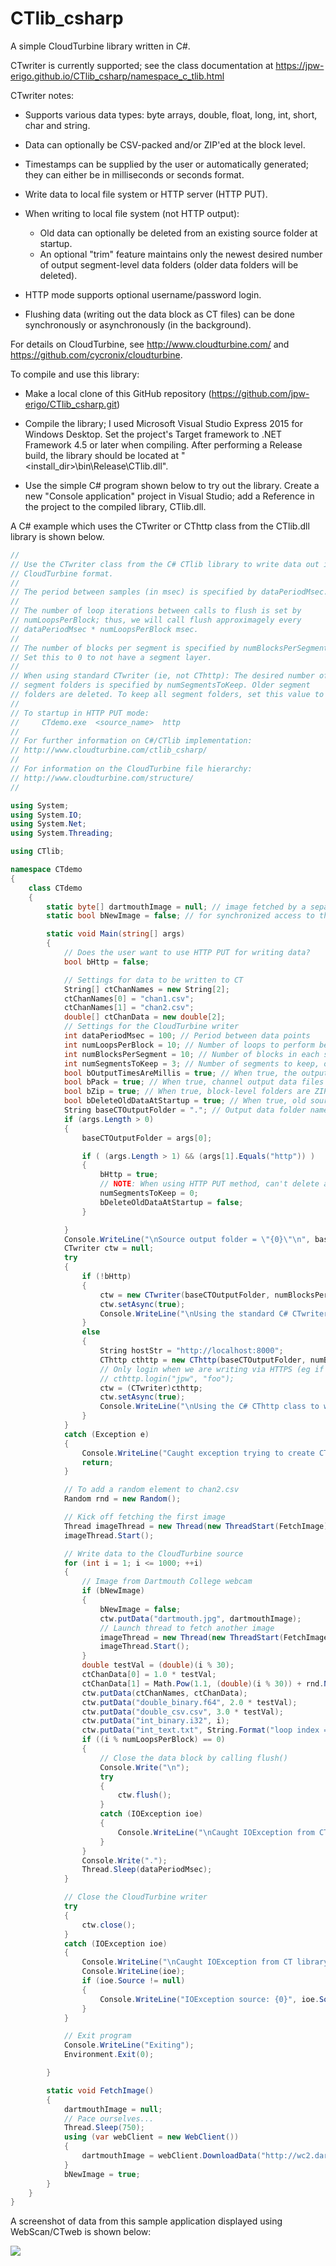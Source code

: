 # CTlib_csharp
A simple CloudTurbine library written in C#.

CTwriter is currently supported; see the class documentation at https://jpw-erigo.github.io/CTlib_csharp/namespace_c_tlib.html

CTwriter notes:

* Supports various data types: byte arrays, double, float, long, int, short, char and string.

* Data can optionally be CSV-packed and/or ZIP'ed at the block level.

* Timestamps can be supplied by the user or automatically generated; they can either be in milliseconds or seconds format.

* Write data to local file system or HTTP server (HTTP PUT).

* When writing to local file system (not HTTP output):
    * Old data can optionally be deleted from an existing source folder at startup.
    * An optional "trim" feature maintains only the newest desired number of output segment-level data folders (older data folders will be deleted).

* HTTP mode supports optional username/password login.

* Flushing data (writing out the data block as CT files) can be done synchronously or asynchronously (in the background).

For details on CloudTurbine, see http://www.cloudturbine.com/ and https://github.com/cycronix/cloudturbine.

To compile and use this library:

* Make a local clone of this GitHub repository (https://github.com/jpw-erigo/CTlib_csharp.git)

* Compile the library; I used Microsoft Visual Studio Express 2015 for Windows Desktop.  Set the project's Target framework to .NET Framework 4.5 or later when compiling.  After performing a Release build, the library should be located at "<install_dir>\bin\Release\CTlib.dll".

* Use the simple C# program shown below to try out the library.  Create a new "Console application" project in Visual Studio; add a Reference in the project to the compiled library, CTlib.dll.

A C# example which uses the CTwriter or CThttp class from the CTlib.dll library is shown below.

```C#
//
// Use the CTwriter class from the C# CTlib library to write data out in
// CloudTurbine format.
//
// The period between samples (in msec) is specified by dataPeriodMsec.
//
// The number of loop iterations between calls to flush is set by
// numLoopsPerBlock; thus, we will call flush approximagely every
// dataPeriodMsec * numLoopsPerBlock msec.
//
// The number of blocks per segment is specified by numBlocksPerSegment.
// Set this to 0 to not have a segment layer.
//
// When using standard CTwriter (ie, not CThttp): The desired number of
// segment folders is specified by numSegmentsToKeep. Older segment
// folders are deleted. To keep all segment folders, set this value to 0.
//
// To startup in HTTP PUT mode:
//     CTdemo.exe  <source_name>  http
//
// For further information on C#/CTlib implementation:
// http://www.cloudturbine.com/ctlib_csharp/
//
// For information on the CloudTurbine file hierarchy:
// http://www.cloudturbine.com/structure/
//

using System;
using System.IO;
using System.Net;
using System.Threading;

using CTlib;

namespace CTdemo
{
    class CTdemo
    {
        static byte[] dartmouthImage = null; // image fetched by a separate thread
        static bool bNewImage = false; // for synchronized access to the image

        static void Main(string[] args)
        {
            // Does the user want to use HTTP PUT for writing data?
            bool bHttp = false;

            // Settings for data to be written to CT
            String[] ctChanNames = new String[2];
            ctChanNames[0] = "chan1.csv";
            ctChanNames[1] = "chan2.csv";
            double[] ctChanData = new double[2];
            // Settings for the CloudTurbine writer
            int dataPeriodMsec = 100; // Period between data points
            int numLoopsPerBlock = 10; // Number of loops to perform between calls to flush
            int numBlocksPerSegment = 10; // Number of blocks in each segment (0 for no segment layer)
            int numSegmentsToKeep = 3; // Number of segments to keep, older segment folders are trimmed (0 for no trim, keep all)
            bool bOutputTimesAreMillis = true; // When true, the output time format is milliseconds since epoch
            bool bPack = true; // When true, channel output data files contain multiple points in CSV format
            bool bZip = true; // When true, block-level folders are ZIP'ed
            bool bDeleteOldDataAtStartup = true; // When true, old source data is deleted when the new source starts
            String baseCTOutputFolder = "."; // Output data folder name
            if (args.Length > 0)
            {
                baseCTOutputFolder = args[0];

                if ( (args.Length > 1) && (args[1].Equals("http")) )
                {
                    bHttp = true;
                    // NOTE: When using HTTP PUT method, can't delete any data (either at startup or during the run)
                    numSegmentsToKeep = 0;
                    bDeleteOldDataAtStartup = false;
                }

            }
            Console.WriteLine("\nSource output folder = \"{0}\"\n", baseCTOutputFolder);
            CTwriter ctw = null;
            try
            {
                if (!bHttp)
                {
                    ctw = new CTwriter(baseCTOutputFolder, numBlocksPerSegment, numSegmentsToKeep, bOutputTimesAreMillis, bPack, bZip, bDeleteOldDataAtStartup);
                    ctw.setAsync(true);
                    Console.WriteLine("\nUsing the standard C# CTwriter class");
                }
                else
                {
                    String hostStr = "http://localhost:8000";
                    CThttp cthttp = new CThttp(baseCTOutputFolder, numBlocksPerSegment, bOutputTimesAreMillis, bPack, bZip, hostStr);
                    // Only login when we are writing via HTTPS (eg if hostStr were "https://localhost:8443")
                    // cthttp.login("jpw", "foo");
                    ctw = (CTwriter)cthttp;
                    ctw.setAsync(true);
                    Console.WriteLine("\nUsing the C# CThttp class to write data using HTTP PUT");
                }
            }
            catch (Exception e)
            {
                Console.WriteLine("Caught exception trying to create CTwriter:\n{0}", e);
                return;
            }

            // To add a random element to chan2.csv
            Random rnd = new Random();

            // Kick off fetching the first image
            Thread imageThread = new Thread(new ThreadStart(FetchImage));
            imageThread.Start();

            // Write data to the CloudTurbine source
            for (int i = 1; i <= 1000; ++i)
            {
                // Image from Dartmouth College webcam
                if (bNewImage)
                {
                    bNewImage = false;
                    ctw.putData("dartmouth.jpg", dartmouthImage);
                    // Launch thread to fetch another image
                    imageThread = new Thread(new ThreadStart(FetchImage));
                    imageThread.Start();
                }
                double testVal = (double)(i % 30);
                ctChanData[0] = 1.0 * testVal;
                ctChanData[1] = Math.Pow(1.1, (double)(i % 30)) + rnd.NextDouble();
                ctw.putData(ctChanNames, ctChanData);
                ctw.putData("double_binary.f64", 2.0 * testVal);
                ctw.putData("double_csv.csv", 3.0 * testVal);
                ctw.putData("int_binary.i32", i);
                ctw.putData("int_text.txt", String.Format("loop index = {0}", i));
                if ((i % numLoopsPerBlock) == 0)
                {
                    // Close the data block by calling flush()
                    Console.Write("\n");
                    try
                    {
                        ctw.flush();
                    }
                    catch (IOException ioe)
                    {
                        Console.WriteLine("\nCaught IOException from CTwriter on flush:\n{0}", ioe);
                    }
                }
                Console.Write(".");
                Thread.Sleep(dataPeriodMsec);
            }

            // Close the CloudTurbine writer
            try
            {
                ctw.close();
            }
            catch (IOException ioe)
            {
                Console.WriteLine("\nCaught IOException from CT library on close");
                Console.WriteLine(ioe);
                if (ioe.Source != null)
                {
                    Console.WriteLine("IOException source: {0}", ioe.Source);
                }
            }

            // Exit program
            Console.WriteLine("Exiting");
            Environment.Exit(0);

        }

        static void FetchImage()
        {
            dartmouthImage = null;
            // Pace ourselves...
            Thread.Sleep(750);
            using (var webClient = new WebClient())
            {
                dartmouthImage = webClient.DownloadData("http://wc2.dartmouth.edu/jpg/image.jpg");
            }
            bNewImage = true;
        }
    }
}
```

A screenshot of data from this sample application displayed using WebScan/CTweb is shown below:

![](images/CTwriter_demo.png)
